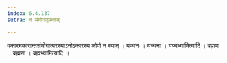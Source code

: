 ```yaml
---
index: 6.4.137
sutra: न संयोगाद्वमन्तात्

---
```

 वकारमकारान्तसंयोगात्परस्याऽनोऽकारस्य लोपो न स्यात् । यज्वनः । यज्वना । यज्वभ्यामित्यादि । ब्रह्मणः । ब्रह्मणा । ब्रह्मभ्यामित्यादि ॥ 
